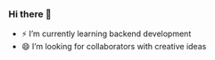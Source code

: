 ### Hi there 👋

- ⚡ I’m currently learning backend development
- 😄 I’m looking for collaborators with creative ideas

